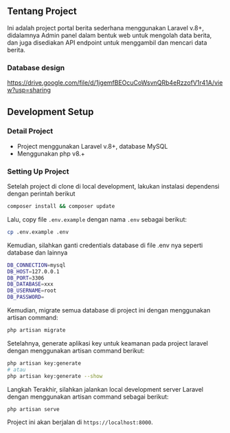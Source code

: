 ## Tentang Project
Ini adalah project portal berita sederhana menggunakan Laravel v.8+, didalamnya Admin panel dalam bentuk web untuk mengolah data berita, dan juga disediakan API endpoint untuk menggambil dan mencari data berita.

### Database design

https://drive.google.com/file/d/1jgemfBEOcuCoWsvnQRb4eRzzofV1r41A/view?usp=sharing

## Development Setup
### Detail Project
- Project menggunakan Laravel v.8+, database MySQL 
- Menggunakan php v8.+

### Setting Up Project

Setelah project di clone di local development, lakukan instalasi dependensi dengan perintah berikut
```bash
composer install && composer update
```
Lalu, copy file `.env.example` dengan nama `.env` sebagai berikut:
```bash
cp .env.example .env
```
Kemudian, silahkan ganti credentials database di file .env nya seperti database dan lainnya
```bash
DB_CONNECTION=mysql
DB_HOST=127.0.0.1
DB_PORT=3306
DB_DATABASE=xxx
DB_USERNAME=root
DB_PASSWORD=
```

Kemudian, migrate semua database di project ini dengan menggunakan artisan command:
```bash
php artisan migrate
```
Setelahnya, generate aplikasi key untuk keamanan pada project laravel dengan menggunakan artisan command berikut:
```bash
php artisan key:generate
# atau 
php artisan key:generate --show
```
Langkah Terakhir, silahkan jalankan local development server Laravel dengan menggunakan artisan command sebagai berikut:
```bash
php artisan serve
```
Project ini akan berjalan di `https://localhost:8000`.
